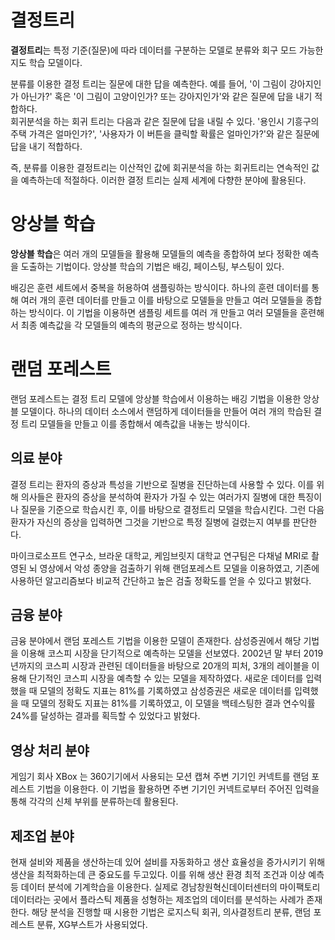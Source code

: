 # 결정트리
**결정트리**는 특정 기준(질문)에 따라 데이터를 구분하는 모델로 분류와 회구 모드 가능한 지도 학습 모델이다.  

분류를 이용한 결정 트리는 질문에 대한 답을 예측한다. 예를 들어, '이 그림이 강아지인가 아닌가?' 혹은 '이 그림이 고양이인가? 또는 강아지인가'와 같은 질문에 답을 내기 적합하다.  
회귀분석을 하는 회귀 트리는 다음과 같은 질문에 답을 내릴 수 있다. '용인시 기흥구의 주택 가격은 얼마인가?', '사용자가 이 버튼을 클릭할 확률은 얼마인가?'와 같은 질문에 답을 내기 적합하다.  

즉, 분류를 이용한 결정트리는 이산적인 값에 회귀분석을 하는 회귀트리는 연속적인 값을 예측하는데 적절하다. 이러한 결정 트리는 실제 세계에 다향한 분야에 활용된다.  
# 앙상블 학습
**앙상블 학습**은 여러 개의 모델들을 활용해 모델들의 예측을 종합하여 보다 정확한 예측을 도출하는 기법이다.
앙상블 학습의 기법은 배깅, 페이스팅, 부스팅이 있다.

배깅은 훈련 세트에서 중복을 허용하여 샘플링하는 방식이다. 하나의 훈련 데이터를 통해 여러 개의 훈련 데이터를 만들고 이를 바탕으로 모델들을 만들고 여러 모델들을 종합하는 방식이다.
이 기법을 이용하면 샘플링 세트를 여러 개 만들고 여러 모델들을 훈련해서 최종 예측값을 각 모델들의 예측의 평균으로 정하는 방식이다.

# 랜덤 포레스트
랜덤 포레스트는 결정 트리 모델에 앙상블 학습에서 이용하는 배깅 기법을 이용한 앙상블 모델이다.
하나의 데이터 소스에서 랜덤하게 데이터들을 만들어 여러 개의 학습된 결정 트리 모델들을 만들고 이를 종합해서 예측값을 내놓는 방식이다.


## 의료 분야
결정 트리는 환자의 증상과 특성을 기반으로 질병을 진단하는데 사용할 수 있다. 이를 위해 의사들은 환자의 증상을 분석하여 환자가 가질 수 있는 여러가지 질병에 대한 특징이나 질문을 기준으로 학습시킨 후, 이를 바탕으로 결정트리 모델을 학습시킨다. 
그런 다음 환자가 자신의 증상을 입력하면 그것을 기반으로 특정 질병에 걸렸는지 여부를 판단한다.  

마이크로소프트 연구소, 브라운 대학교, 케임브릿지 대학교 연구팀은 다채널 MRI로 촬영된 뇌 영상에서 악성 종양을 검출하기 위해 랜덤포레스트 모델을 이용하였고, 기존에 사용하던 알고리즘보다 비교적 간단하고 높은 검출 정확도를 얻을 수 있다고 밝혔다.

## 금융 분야
금융 분야에서 랜덤 포레스트 기법을 이용한 모델이 존재한다. 삼성증권에서 해당 기법을 이용해 코스피 시장을 단기적으로 예측하는 모델을 선보였다. 2002년 말 부터 2019년까지의 코스피 시장과 관련된 데이터들을 바탕으로 20개의 피처, 3개의 레이블을 이용해 단기적인 코스피 시장을 예측할 수 있는 모델을 제작하였다. 새로운 데이터를 입력했을 때 모델의 정확도 지표는 81%를 기록하였고
삼성증권은 새로운 데이터를 입력했을 때 모델의 정확도 지표는 81%를 기록하였고, 이 모델을 백테스팅한 결과 연수익률 24%를 달성하는 결과를 획득할 수 있었다고 밝혔다.

## 영상 처리 분야
게임기 회사 XBox 는 360기기에서 사용되는 모션 캡쳐 주변 기기인 커넥트를 랜덤 포레스트 기법을 이용한다. 이 기법을 활용하면 주변 기기인 커넥트로부터 주어진 입력을 통해 각각의 신체 부위를 분류하는데 활용된다. 

## 제조업 분야
현재 설비와 제품을 생산하는데 있어 설비를 자동화하고 생산 효율성을 증가시키기 위해 생산을 최적화하는데 큰 중요도를 두고있다. 이를 위해 생산 환경 최적 조건과 이상 예측등 데이터 분석에 기계학습을 이용한다. 실제로 경남창원혁신데이터센터의 마이팩토리데이터라는 곳에서 플라스틱 제품을 성형하는 제조업의 데이터를 분석하는 사례가 존재한다. 해당 분석을 진행할 때 시용한 기법은 로지스틱 회귀, 의사결정트리 분류, 랜덤 포레스트 분류, XG부스트가 사용되었다.
